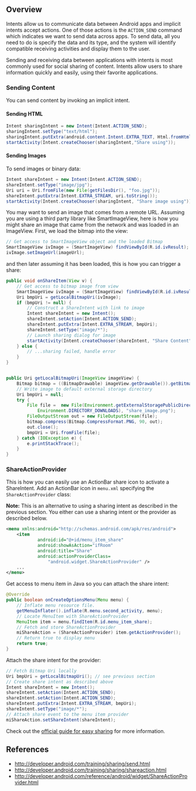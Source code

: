 ## Overview

Intents allow us to communicate data between Android apps and implicit intents accept actions. One of those actions is the `ACTION_SEND` command which indicates we want to send data across apps. To send data, all you need to do is specify the data and its type, and the system will identify compatible receiving activities and display them to the user.

Sending and receiving data between applications with intents is most commonly used for social sharing of content. Intents allow users to share information quickly and easily, using their favorite applications.

### Sending Content

You can send content by invoking an implicit intent. 

#### Sending HTML

```java
Intent sharingIntent = new Intent(Intent.ACTION_SEND);
sharingIntent.setType("text/html");
sharingIntent.putExtra(android.content.Intent.EXTRA_TEXT, Html.fromHtml("<p>This is the text shared.</p>"));
startActivity(Intent.createChooser(sharingIntent,"Share using"));
```

#### Sending Images

To send images or binary data:

```java
Intent shareIntent = new Intent(Intent.ACTION_SEND);
shareIntent.setType("image/jpg");
Uri uri = Uri.fromFile(new File(getFilesDir(), "foo.jpg"));
shareIntent.putExtra(Intent.EXTRA_STREAM, uri.toString());
startActivity(Intent.createChooser(sharingIntent, "Share image using"));
```

You may want to send an image that comes from a remote URL. Assuming you are using a third party library like SmartImageView, here is how you might share an image that came from the network and was loaded in an ImageView. First, we load the bitmap into the view:

```java
// Get access to SmartImageView object and the loaded Bitmap 
SmartImageView ivImage = (SmartImageView) findViewById(R.id.ivResult);
ivImage.setImageUrl(imageUrl);
```

and then later assuming it has been loaded, this is how you can trigger a share:

```java
public void onShareItem(View v) {
    // Get access to bitmap image from view
    SmartImageView ivImage = (SmartImageView) findViewById(R.id.ivResult);
    Uri bmpUri = getLocalBitmapUri(ivImage);
    if (bmpUri != null) {
        // Construct a ShareIntent with link to image
        Intent shareIntent = new Intent();
        shareIntent.setAction(Intent.ACTION_SEND);
        shareIntent.putExtra(Intent.EXTRA_STREAM, bmpUri);
        shareIntent.setType("image/*");
        // Launch sharing dialog for image
        startActivity(Intent.createChooser(shareIntent, "Share Content"));	
    } else {
        // ...sharing failed, handle error
    }
}


public Uri getLocalBitmapUri(ImageView imageView) {
    Bitmap bitmap = ((BitmapDrawable) imageView.getDrawable()).getBitmap();
    // Write image to default external storage directory   
    Uri bmpUri = null;
    try {
        File file =  new File(Environment.getExternalStoragePublicDirectory(  
            Environment.DIRECTORY_DOWNLOADS), "share_image.png");  
        FileOutputStream out = new FileOutputStream(file);
        bitmap.compress(Bitmap.CompressFormat.PNG, 90, out);
        out.close();
        bmpUri = Uri.fromFile(file);
    } catch (IOException e) {
        e.printStackTrace();
    }
}
```

### ShareActionProvider

This is how you can easily use an ActionBar share icon to activate a ShareIntent. Add an ActionBar icon in `menu.xml` specifying the `ShareActionProvider` class:

**Note:** This is an alternative to using a sharing intent as described in the previous section. You either can use a sharing intent or the provider as described below.

```xml
<menu xmlns:android="http://schemas.android.com/apk/res/android">
    <item
            android:id="@+id/menu_item_share"
            android:showAsAction="ifRoom"
            android:title="Share"
            android:actionProviderClass=
                "android.widget.ShareActionProvider" />
    ...
</menu>
```

Get access to menu item in Java so you can attach the share intent:

```java
@Override
public boolean onCreateOptionsMenu(Menu menu) {
    // Inflate menu resource file.
    getMenuInflater().inflate(R.menu.second_activity, menu);
    // Locate MenuItem with ShareActionProvider
    MenuItem item = menu.findItem(R.id.menu_item_share);
    // Fetch and store ShareActionProvider
    miShareAction = (ShareActionProvider) item.getActionProvider();
    // Return true to display menu
    return true;
}
```

Attach the share intent for the provider:

```java
// Fetch Bitmap Uri locally
Uri bmpUri = getLocalBitmapUri(); // see previous section
// Create share intent as described above
Intent shareIntent = new Intent();
shareIntent.setAction(Intent.ACTION_SEND);
shareIntent.setAction(Intent.ACTION_SEND);
shareIntent.putExtra(Intent.EXTRA_STREAM, bmpUri);
shareIntent.setType("image/*");
// Attach share event to the menu item provider
miShareAction.setShareIntent(shareIntent);
```

Check out the [official guide for easy sharing](http://developer.android.com/training/sharing/shareaction.html) for more information.

## References

* <http://developer.android.com/training/sharing/send.html>
* <http://developer.android.com/training/sharing/shareaction.html>
* <http://developer.android.com/reference/android/widget/ShareActionProvider.html>